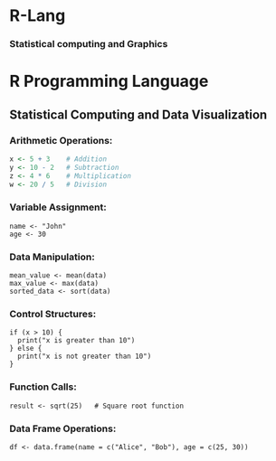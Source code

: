 # R-Lang
### Statistical computing and Graphics

# R Programming Language
## Statistical Computing and Data Visualization

### Arithmetic Operations:
```r
x <- 5 + 3    # Addition
y <- 10 - 2   # Subtraction
z <- 4 * 6    # Multiplication
w <- 20 / 5   # Division
```


### Variable Assignment:
```
name <- "John"
age <- 30
```

### Data Manipulation:
```
mean_value <- mean(data)
max_value <- max(data)
sorted_data <- sort(data)
```

### Control Structures:
```
if (x > 10) {
  print("x is greater than 10")
} else {
  print("x is not greater than 10")
}
```
### Function Calls:
```
result <- sqrt(25)   # Square root function
```

### Data Frame Operations:
```
df <- data.frame(name = c("Alice", "Bob"), age = c(25, 30))

```


